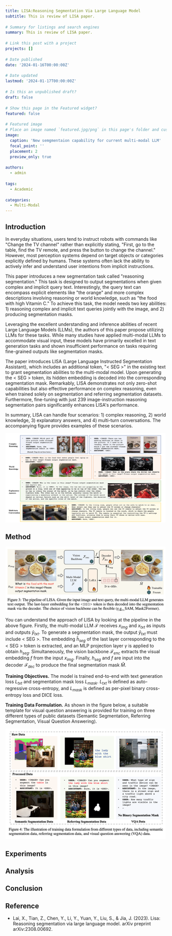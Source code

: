 ```yaml
---
title: LISA:Reasoning Segmentation Via Large Language Model
subtitle: This is review of LISA paper. 

# Summary for listings and search engines
summary: This is review of LISA paper.

# Link this post with a project
projects: []

# Date published
date: '2024-01-16T00:00:00Z'

# Date updated
lastmod: '2024-01-17T00:00:00Z'

# Is this an unpublished draft?
draft: false

# Show this page in the Featured widget?
featured: false

# Featured image
# Place an image named `featured.jpg/png` in this page's folder and customize its options here.
image:
  caption: 'New semgmentaion capability for current multi-modal LLM'
  focal_point: ''
  placement: 2
  preview_only: true

authors:
  - admin

tags:
  - Academic

categories:
  - Multi-Modal
---
```


## Introduction
In everyday situations, users tend to instruct robots with commands like "Change the TV channel" rather than explicitly stating, "First, go to the table, find the TV remote, and press the button to change the channel." However, most perception systems depend on target objects or categories explicitly defined by humans. These systems often lack the ability to actively infer and understand user intentions from implicit instructions.

This paper introduces a new segmentation task called "reasoning segmentation." This task is designed to output segmentations when given complex and implicit query text. Interestingly, the query text can encompass explicit elements like "the orange" and more complex descriptions involving reasoning or world knowledge, such as "the food with high Vitamin C." To achieve this task, the model needs two key abilities: 1) reasoning complex and implicit text queries jointly with the image, and 2) producing segmentation masks.

 Leveraging the excellent understanding and inference abilities of recent Large Language Models (LLMs), the authors of this paper propose utilizing LLMs for these tasks. While many studies have applied multi-modal LLMs to accommodate visual input, these models have primarily excelled in text generation tasks and shown insufficient performance on tasks requiring fine-grained outputs like segmentation masks.

The paper introduces LISA (Large Language Instructed Segmentation Assistant), which includes an additional token, "< SEG >" in the existing text to grant segmentation abilities to the multi-modal model. Upon generating the < SEG > token, its hidden embedding is decoded into the corresponding segmentation mask. Remarkably, LISA demonstrates not only zero-shot capabilities but also effective performance on complex reasoning, even when trained solely on segmentation and referring segmentation datasets. Furthermore, fine-tuning with just 239 image-instruction reasoning segmentation pairs significantly enhances LISA's performance.

In summary, LISA can handle four scenarios: 1) complex reasoning, 2) world knowledge, 3) explanatory answers, and 4) multi-turn conversations. The accompanying figure provides examples of these scenarios.

<img src="senarios.png" alt="senario" width="500"/>


## Method
 <img src="Method.png" alt="method" width="500"/>

You can understand the approach of LISA by looking at the pipeline in the above figure. Firstly, the multi-modal LLM $\mathcal{F}$ receives $x_{img}$ and $x_{txt}$ as inputs and outputs ${\hat{y}}_{txt}$. To generate a segmentation mask, the output $\hat{y}_{txt}$ must include < SEG >. The embedding $\hat{h}_{seg}$ of the last layer corresponding to the < SEG > token is extracted, and an MLP projection layer $\gamma$ is applied to obtain $h_{seg}$. Simultaneously, the vision backbone $\mathcal{F}_{enc}$ extracts the visual embedding $f$ from the input $x_{img}$. Finally, $h_{seg}$ and $f$ are input into the decoder $\mathcal{F}_{dec}$ to produce the final segmentation mask $\hat{M}$.

**Training Objectives.**
The model is trained end-to-end with text generation loss $L_{txt}$ and segmentation mask loss $L_{mask}$. $L_{txt}$ is defined as auto-regressive cross-entropy, and $L_{mask}$ is defined as per-pixel binary cross-entropy loss and DICE loss.

**Training Data Formulation.**
As shown in the figure below, a suitable template for visual question answering is provided for training on three different types of public datasets (Semantic Segmentation, Referring Segmentation, Visual Question Answering).

 <img src="train_data_formulation.png" alt="method" width="500"/>



## Experiments



## Analysis





## Conclusion



## Reference
- Lai, X., Tian, Z., Chen, Y., Li, Y., Yuan, Y., Liu, S., & Jia, J. (2023). Lisa: Reasoning segmentation via large language model. arXiv preprint arXiv:2308.00692.